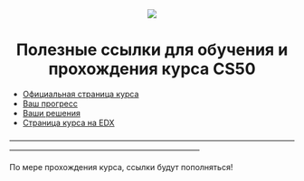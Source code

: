 <div align="center">
	<img src="https://cf3.ppt-online.org/files3/slide/m/MY8xtKmNTCdR03jLencZPlV7bsvHwaAQ19k4yh/slide-0.jpg">
	<h1>Полезные ссылки для обучения и прохождения курса CS50</h1>
	<p>
</div>

* [Официальная страница курса](https://cs50.harvard.edu/x/2021/)
* [Ваш прогресс](https://cs50.me/cs50x)
* [Ваши решения](https://submit.cs50.io/)
* [Страница курса на EDX](https://learning.edx.org/course/course-v1:HarvardX+CS50+X/home)

————————————————————————————————————————————————————————————

По мере прохождения курса, ссылки будут пополняться!
